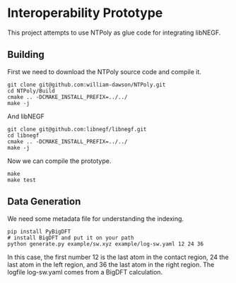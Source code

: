 # Interoperability Prototype

This project attempts to use NTPoly as glue code for integrating libNEGF.

## Building

First we need to download the NTPoly source code and compile it.
```
git clone git@github.com:william-dawson/NTPoly.git 
cd NTPoly/Build
cmake .. -DCMAKE_INSTALL_PREFIX=../../
make -j
```
And libNEGF
```
git clone git@github.com:libnegf/libnegf.git
cd libnegf 
cmake .. -DCMAKE_INSTALL_PREFIX=../../
make -j
```
Now we can compile the prototype.
```
make
make test
```

## Data Generation

We need some metadata file for understanding the indexing. 
```
pip install PyBigDFT
# install BigDFT and put it on your path
python generate.py example/sw.xyz example/log-sw.yaml 12 24 36
```
In this case, the first number 12 is the last atom in the contact region,
24 the last atom in the left region, and 36 the last atom in the right region.
The logfile log-sw.yaml comes from a BigDFT calculation.
